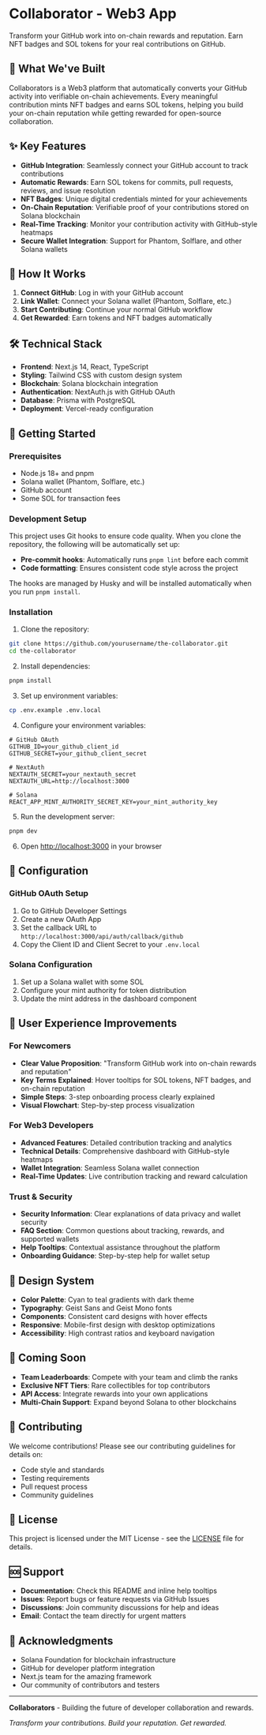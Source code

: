 # Collaborator - Web3 App

Transform your GitHub work into on-chain rewards and reputation. Earn NFT badges and SOL tokens for your real contributions on GitHub.

## 🚀 What We've Built

Collaborators is a Web3 platform that automatically converts your GitHub activity into verifiable on-chain achievements. Every meaningful contribution mints NFT badges and earns SOL tokens, helping you build your on-chain reputation while getting rewarded for open-source collaboration.

## ✨ Key Features

- **GitHub Integration**: Seamlessly connect your GitHub account to track contributions
- **Automatic Rewards**: Earn SOL tokens for commits, pull requests, reviews, and issue resolution
- **NFT Badges**: Unique digital credentials minted for your achievements
- **On-Chain Reputation**: Verifiable proof of your contributions stored on Solana blockchain
- **Real-Time Tracking**: Monitor your contribution activity with GitHub-style heatmaps
- **Secure Wallet Integration**: Support for Phantom, Solflare, and other Solana wallets

## 🎯 How It Works

1. **Connect GitHub**: Log in with your GitHub account
2. **Link Wallet**: Connect your Solana wallet (Phantom, Solflare, etc.)
3. **Start Contributing**: Continue your normal GitHub workflow
4. **Get Rewarded**: Earn tokens and NFT badges automatically

## 🛠️ Technical Stack

- **Frontend**: Next.js 14, React, TypeScript
- **Styling**: Tailwind CSS with custom design system
- **Blockchain**: Solana blockchain integration
- **Authentication**: NextAuth.js with GitHub OAuth
- **Database**: Prisma with PostgreSQL
- **Deployment**: Vercel-ready configuration

## 🚀 Getting Started

### Prerequisites

- Node.js 18+ and pnpm
- Solana wallet (Phantom, Solflare, etc.)
- GitHub account
- Some SOL for transaction fees

### Development Setup

This project uses Git hooks to ensure code quality. When you clone the repository, the following will be automatically set up:

- **Pre-commit hooks**: Automatically runs `pnpm lint` before each commit
- **Code formatting**: Ensures consistent code style across the project

The hooks are managed by Husky and will be installed automatically when you run `pnpm install`.

### Installation

1. Clone the repository:

```bash
git clone https://github.com/yourusername/the-collaborator.git
cd the-collaborator
```

2. Install dependencies:

```bash
pnpm install
```

3. Set up environment variables:

```bash
cp .env.example .env.local
```

4. Configure your environment variables:

```env
# GitHub OAuth
GITHUB_ID=your_github_client_id
GITHUB_SECRET=your_github_client_secret

# NextAuth
NEXTAUTH_SECRET=your_nextauth_secret
NEXTAUTH_URL=http://localhost:3000

# Solana
REACT_APP_MINT_AUTHORITY_SECRET_KEY=your_mint_authority_key
```

5. Run the development server:

```bash
pnpm dev
```

6. Open [http://localhost:3000](http://localhost:3000) in your browser

## 🔧 Configuration

### GitHub OAuth Setup

1. Go to GitHub Developer Settings
2. Create a new OAuth App
3. Set the callback URL to `http://localhost:3000/api/auth/callback/github`
4. Copy the Client ID and Client Secret to your `.env.local`

### Solana Configuration

1. Set up a Solana wallet with some SOL
2. Configure your mint authority for token distribution
3. Update the mint address in the dashboard component

## 📱 User Experience Improvements

### For Newcomers

- **Clear Value Proposition**: "Transform GitHub work into on-chain rewards and reputation"
- **Key Terms Explained**: Hover tooltips for SOL tokens, NFT badges, and on-chain reputation
- **Simple Steps**: 3-step onboarding process clearly explained
- **Visual Flowchart**: Step-by-step process visualization

### For Web3 Developers

- **Advanced Features**: Detailed contribution tracking and analytics
- **Technical Details**: Comprehensive dashboard with GitHub-style heatmaps
- **Wallet Integration**: Seamless Solana wallet connection
- **Real-Time Updates**: Live contribution tracking and reward calculation

### Trust & Security

- **Security Information**: Clear explanations of data privacy and wallet security
- **FAQ Section**: Common questions about tracking, rewards, and supported wallets
- **Help Tooltips**: Contextual assistance throughout the platform
- **Onboarding Guidance**: Step-by-step help for wallet setup

## 🎨 Design System

- **Color Palette**: Cyan to teal gradients with dark theme
- **Typography**: Geist Sans and Geist Mono fonts
- **Components**: Consistent card designs with hover effects
- **Responsive**: Mobile-first design with desktop optimizations
- **Accessibility**: High contrast ratios and keyboard navigation

## 🔮 Coming Soon

- **Team Leaderboards**: Compete with your team and climb the ranks
- **Exclusive NFT Tiers**: Rare collectibles for top contributors
- **API Access**: Integrate rewards into your own applications
- **Multi-Chain Support**: Expand beyond Solana to other blockchains

## 🤝 Contributing

We welcome contributions! Please see our contributing guidelines for details on:

- Code style and standards
- Testing requirements
- Pull request process
- Community guidelines

## 📄 License

This project is licensed under the MIT License - see the [LICENSE](LICENSE) file for details.

## 🆘 Support

- **Documentation**: Check this README and inline help tooltips
- **Issues**: Report bugs or feature requests via GitHub Issues
- **Discussions**: Join community discussions for help and ideas
- **Email**: Contact the team directly for urgent matters

## 🌟 Acknowledgments

- Solana Foundation for blockchain infrastructure
- GitHub for developer platform integration
- Next.js team for the amazing framework
- Our community of contributors and testers

---

**Collaborators** - Building the future of developer collaboration and rewards.

_Transform your contributions. Build your reputation. Get rewarded._
